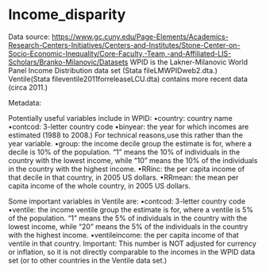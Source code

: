 # Income_disparity

Data source:
https://www.gc.cuny.edu/Page-Elements/Academics-Research-Centers-Initiatives/Centers-and-Institutes/Stone-Center-on-Socio-Economic-Inequality/Core-Faculty,-Team,-and-Affiliated-LIS-Scholars/Branko-Milanovic/Datasets
WPID is the Lakner-Milanovic World Panel Income Distribution data set (Stata fileLMWPIDweb2.dta.)
Ventile(Stata fileventile2011forreleaseLCU.dta) contains more recent data (circa 2011.)

Metadata:

Potentially useful variables include in WPID:
•country:  country name
•contcod:  3-letter country code
•binyear:  the year for which incomes are estimated (1988 to 2008.) For technical reasons,use this rather than the year variable.
•group:  the income decile group the estimate is for, where a decile is 10% of the population. “1” means the 10% of individuals in the country with the lowest income, while “10” means the 10% of the individuals in the country with the highest income.
•RRinc:  the per capita income of that decile in that country, in 2005 US dollars.
•RRmean:  the mean per capita income of the whole country, in 2005 US dollars.

Some important variables in Ventile are:
•contcod:  3-letter country code
•ventile: the income ventile group the estimate is for, where a ventile is 5% of the population. “1” means the 5% of individuals in the country with the lowest income, while “20” means the 5% of the individuals in the country with the highest income.
•ventileincome:  the  per  capita  income  of  that  ventile  in  that  country.   Important:  This number is NOT adjusted for currency or inflation,  so it is not directly comparable to the incomes in the WPID data set (or to other countries in the Ventile data set.)
